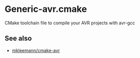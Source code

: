 # Generic-avr.cmake
CMake toolchain file to compile your AVR projects with avr-gcc

## See also
- [mkleemann/cmake-avr](https://github.com/mkleemann/cmake-avr)
